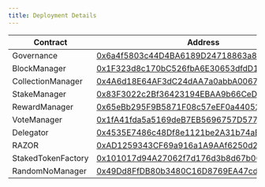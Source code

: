 ```yaml
---
title: Deployment Details
---
```


| Contract           | Address                                                                                                                                                           |
| ------------------ | ----------------------------------------------------------------------------------------------------------------------------------------------------------------- |
| Governance         | [0x6a4f5803c44D4BA6189D24718863a85783B92c57](https://whispering-turais.explorer.staging-v2.skalenodes.com//address/0x6a4f5803c44D4BA6189D24718863a85783B92c57/) |
| BlockManager       | [0x1F323d8c170bC526fbA6E30653dfdD10064FF5A0](https://whispering-turais.explorer.staging-v2.skalenodes.com//address/0x1F323d8c170bC526fbA6E30653dfdD10064FF5A0/) |
| CollectionManager  | [0x4A6d18E64AF3dC24dAA7a0abbA00670476395A2c](https://whispering-turais.explorer.staging-v2.skalenodes.com//address/0x4A6d18E64AF3dC24dAA7a0abbA00670476395A2c/) |
| StakeManager       | [0x83F3022c2Bf36423194EBAA9b66CeDD0e3dB8b06](https://whispering-turais.explorer.staging-v2.skalenodes.com//address/0x83F3022c2Bf36423194EBAA9b66CeDD0e3dB8b06/) |
| RewardManager      | [0x65eBb295F9B5871F08c57eEF0a44052aEA9f0881](https://whispering-turais.explorer.staging-v2.skalenodes.com//address/0x65eBb295F9B5871F08c57eEF0a44052aEA9f0881/) |
| VoteManager        | [0x1fA41fda5a5169deB7EB5696757D5770ce57Bf22](https://whispering-turais.explorer.staging-v2.skalenodes.com//address/0x1fA41fda5a5169deB7EB5696757D5770ce57Bf22/) |
| Delegator          | [0x4535E7486c48Df8e1121be2A31b74aBb2b0a5B8b](https://whispering-turais.explorer.staging-v2.skalenodes.com//address/0x4535E7486c48Df8e1121be2A31b74aBb2b0a5B8b/) |
| RAZOR              | [0xAD1259343CF69a916a1A9AAf6250d2Db67606A5D](https://whispering-turais.explorer.staging-v2.skalenodes.com//address/0xAD1259343CF69a916a1A9AAf6250d2Db67606A5D/) |
| StakedTokenFactory | [0x101017d94A27062f7d176d3b8d67b0C93faff40f](https://whispering-turais.explorer.staging-v2.skalenodes.com//address/0x101017d94A27062f7d176d3b8d67b0C93faff40f/) |
| RandomNoManager    | [0x49Dd8FfDB80b3480C16D8769EA47cdBb777933e2](https://whispering-turais.explorer.staging-v2.skalenodes.com//address/0x49Dd8FfDB80b3480C16D8769EA47cdBb777933e2/) |

